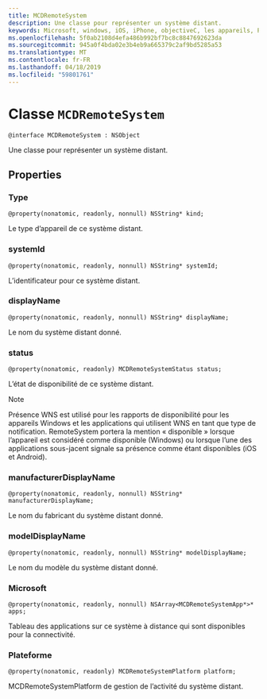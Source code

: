 ```yaml
---
title: MCDRemoteSystem
description: Une classe pour représenter un système distant.
keywords: Microsoft, windows, iOS, iPhone, objectiveC, les appareils, Project Rome connectés
ms.openlocfilehash: 5f0ab2108d4efa486b992bf7bc8c8847692623da
ms.sourcegitcommit: 945a0f4bda02e3b4eb9a665379c2af9bd5285a53
ms.translationtype: MT
ms.contentlocale: fr-FR
ms.lasthandoff: 04/18/2019
ms.locfileid: "59801761"
---
```

# <a name="class-mcdremotesystem"></a>Classe `MCDRemoteSystem` 

```
@interface MCDRemoteSystem : NSObject
```  

Une classe pour représenter un système distant.

## <a name="properties"></a>Properties

### <a name="kind"></a>Type
`@property(nonatomic, readonly, nonnull) NSString* kind;`

Le type d’appareil de ce système distant.

### <a name="systemid"></a>systemId
`@property(nonatomic, readonly, nonnull) NSString* systemId;`

L’identificateur pour ce système distant.

### <a name="displayname"></a>displayName
`@property(nonatomic, readonly, nonnull) NSString* displayName;`

Le nom du système distant donné.

### <a name="status"></a>status
`@property(nonatomic, readonly) MCDRemoteSystemStatus status;`

L’état de disponibilité de ce système distant.

> [!NOTE]
Présence WNS est utilisé pour les rapports de disponibilité pour les appareils Windows et les applications qui utilisent WNS en tant que type de notification.  RemoteSystem portera la mention « disponible » lorsque l’appareil est considéré comme disponible (Windows) ou lorsque l’une des applications sous-jacent signale sa présence comme étant disponibles (iOS et Android). 

### <a name="manufacturerdisplayname"></a>manufacturerDisplayName
`@property(nonatomic, readonly, nonnull) NSString* manufacturerDisplayName;`

Le nom du fabricant du système distant donné.

### <a name="modeldisplayname"></a>modelDisplayName
`@property(nonatomic, readonly, nonnull) NSString* modelDisplayName;`

Le nom du modèle du système distant donné.

### <a name="apps"></a>Microsoft
`@property(nonatomic, readonly, nonnull) NSArray<MCDRemoteSystemApp*>* apps;`

Tableau des applications sur ce système à distance qui sont disponibles pour la connectivité.

### <a name="platform"></a>Plateforme
`@property(nonatomic, readonly) MCDRemoteSystemPlatform platform;`

MCDRemoteSystemPlatform de gestion de l’activité du système distant.
